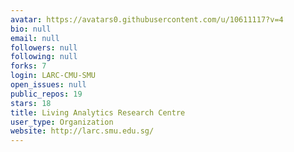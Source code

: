 ```yaml
---
avatar: https://avatars0.githubusercontent.com/u/10611117?v=4
bio: null
email: null
followers: null
following: null
forks: 7
login: LARC-CMU-SMU
open_issues: null
public_repos: 19
stars: 18
title: Living Analytics Research Centre
user_type: Organization
website: http://larc.smu.edu.sg/
---
```

